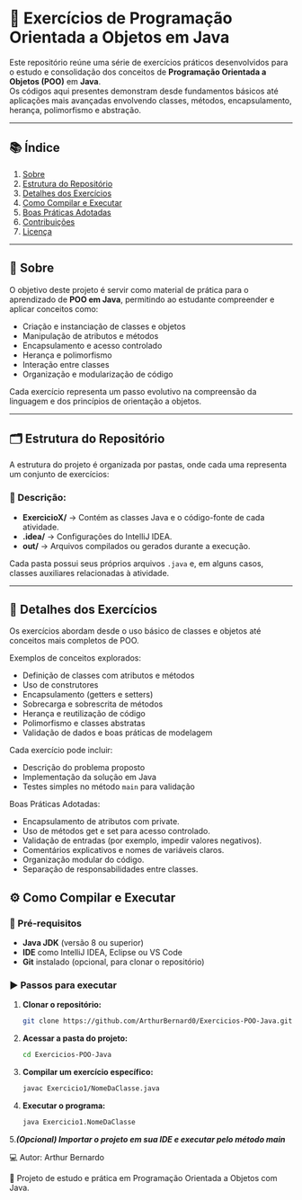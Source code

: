 # 🧩 Exercícios de Programação Orientada a Objetos em Java

Este repositório reúne uma série de exercícios práticos desenvolvidos para o estudo e consolidação dos conceitos de **Programação Orientada a Objetos (POO)** em **Java**.  
Os códigos aqui presentes demonstram desde fundamentos básicos até aplicações mais avançadas envolvendo classes, métodos, encapsulamento, herança, polimorfismo e abstração.

---

## 📚 Índice

1. [Sobre](#-sobre)
2. [Estrutura do Repositório](#-estrutura-do-repositório)
3. [Detalhes dos Exercícios](#-detalhes-dos-exercícios)
4. [Como Compilar e Executar](#-como-compilar-e-executar)
5. [Boas Práticas Adotadas](#-boas-práticas-adotadas)
6. [Contribuições](#-contribuições)
7. [Licença](#-licença)

---

## 🧠 Sobre

O objetivo deste projeto é servir como material de prática para o aprendizado de **POO em Java**, permitindo ao estudante compreender e aplicar conceitos como:

- Criação e instanciação de classes e objetos  
- Manipulação de atributos e métodos  
- Encapsulamento e acesso controlado  
- Herança e polimorfismo  
- Interação entre classes  
- Organização e modularização de código  

Cada exercício representa um passo evolutivo na compreensão da linguagem e dos princípios de orientação a objetos.

---

## 🗂️ Estrutura do Repositório

A estrutura do projeto é organizada por pastas, onde cada uma representa um conjunto de exercícios:


### 📁 Descrição:
- **ExercicioX/** → Contém as classes Java e o código-fonte de cada atividade.  
- **.idea/** → Configurações do IntelliJ IDEA.  
- **out/** → Arquivos compilados ou gerados durante a execução.  

Cada pasta possui seus próprios arquivos `.java` e, em alguns casos, classes auxiliares relacionadas à atividade.

---

## 🧩 Detalhes dos Exercícios

Os exercícios abordam desde o uso básico de classes e objetos até conceitos mais completos de POO.

Exemplos de conceitos explorados:
- Definição de classes com atributos e métodos
- Uso de construtores
- Encapsulamento (getters e setters)
- Sobrecarga e sobrescrita de métodos
- Herança e reutilização de código
- Polimorfismo e classes abstratas
- Validação de dados e boas práticas de modelagem

Cada exercício pode incluir:
- Descrição do problema proposto  
- Implementação da solução em Java  
- Testes simples no método `main` para validação  

Boas Práticas Adotadas:
- Encapsulamento de atributos com private.
- Uso de métodos get e set para acesso controlado.
- Validação de entradas (por exemplo, impedir valores negativos).
- Comentários explicativos e nomes de variáveis claros.
- Organização modular do código.
- Separação de responsabilidades entre classes.

## ⚙️ Como Compilar e Executar

### 🔧 Pré-requisitos
- **Java JDK** (versão 8 ou superior)  
- **IDE** como IntelliJ IDEA, Eclipse ou VS Code  
- **Git** instalado (opcional, para clonar o repositório)

### ▶️ Passos para executar

1. **Clonar o repositório:**
   ```bash
   git clone https://github.com/ArthurBernard0/Exercicios-POO-Java.git
2. **Acessar a pasta do projeto:**
   ```bash
   cd Exercicios-POO-Java
3. **Compilar um exercício específico:**
   ```bash
   javac Exercicio1/NomeDaClasse.java
4. **Executar o programa:**
   ```bash
   java Exercicio1.NomeDaClasse
5.***(Opcional) Importar o projeto em sua IDE e executar pelo método main***


💻 Autor: Arthur Bernardo

📍 Projeto de estudo e prática em Programação Orientada a Objetos com Java.

